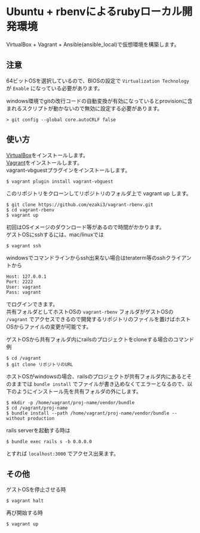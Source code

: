 # Ubuntu + rbenvによるrubyローカル開発環境
VirtualBox + Vagrant + Ansible(ansible_local)で仮想環境を構築します。  

## 注意
64ビットOSを選択しているので、BIOSの設定で `Virtualization Technology` が `Enable` になっている必要があります。

windows環境でgitの改行コードの自動変換が有効になっているとprovisionに含まれるスクリプトが動かないので無効に設定する必要があります。
```
> git config --global core.autoCRLF false
```

## 使い方
[VirtualBox](https://www.virtualbox.org/)をインストールします。  
[Vagrant](https://www.vagrantup.com/)をインストールします。  
vagrant-vbguestプラグインをインストールします。
```
$ vagrant plugin install vagrant-vbguest
```

このリポジトリをクローンしてリポジトリのフォルダ上で vagrant up します。
```
$ git clone https://github.com/ezaki3/vagrant-rbenv.git
$ cd vagrant-rbenv
$ vagrant up
```

初回はOSイメージのダウンロード等があるので時間がかかります。  
ゲストOSにsshするには、mac/linuxでは
```
$ vagrant ssh
```
windowsでコマンドラインからssh出来ない場合はteraterm等のsshクライアントから
```
Host: 127.0.0.1
Port: 2222
User: vagrant
Pass: vagrant
```
でログインできます。  
共有フォルダとしてホストOSの `vagrant-rbenv` フォルダがゲストOSの `/vagrant` でアクセスできるので開発するリポジトリのファイルを置けばホストOSからファイルの変更が可能です。

ゲストOSから共有フォルダ内にrailsのプロジェクトをcloneする場合のコマンド例
```
$ cd /vagrant
$ git clone リポジトリのURL
```

ホストOSがwindowsの場合、railsのプロジェクトが共有フォルダ内にあるとそのままでは `bundle install` でファイルが書き込めなくてエラーとなるので、以下のようにインストール先を共有フォルダの外にします。

```
$ mkdir -p /home/vagrant/proj-name/vendor/bundle
$ cd /vagrant/proj-name
$ bundle install --path /home/vagrant/proj-name/vendor/bundle --without production
```

rails serverを起動する時は
```
$ bundle exec rails s -b 0.0.0.0
```
とすれば `localhost:3000` でアクセス出来ます。

## その他
ゲストOSを停止させる時
```
$ vagrant halt
```
再び開始する時
```
$ vagrant up
```

